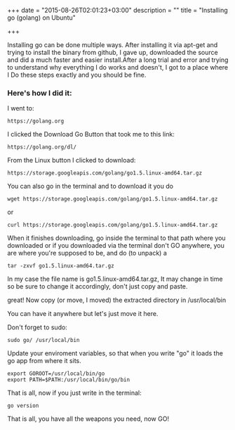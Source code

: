 +++
date = "2015-08-26T02:01:23+03:00"
description = ""
title = "Installing go (golang) on Ubuntu"

+++

Installing go can be done multiple ways. After installing it via apt-get and trying to install the binary from github, I gave up, downloaded the source and did a much faster and easier install.After a long trial and error and trying to understand why everything I do works and doesn't, I got to a place where I Do these steps exactly and you should be fine.

### Here's how I did it:

I went to:
```
https://golang.org
```
I clicked the Download Go Button that took me to this link:
```
https://golang.org/dl/
```
From the Linux button I clicked to download:
```
https://storage.googleapis.com/golang/go1.5.linux-amd64.tar.gz
```
You can also go in the terminal and to download it you do
```
wget https://storage.googleapis.com/golang/go1.5.linux-amd64.tar.gz
```
or
```
curl https://storage.googleapis.com/golang/go1.5.linux-amd64.tar.gz
```
When it finishes downloading, go inside the terminal to that path where you downloaded or if you downloaded via the terminal don't GO anywhere, you are where you're supposed to be, and do (to unpack) a
```
tar -zxvf go1.5.linux-amd64.tar.gz
```
In my case the file name is go1.5.linux-amd64.tar.gz, It may change in time so be sure to change it accordingly, don't just copy and paste.


great! Now copy (or move, I moved) the extracted directory in /usr/local/bin

You can have it anywhere but let's just move it here.

Don't forget to sudo:
```
sudo go/ /usr/local/bin
```

Update your enviroment variables, so that when you write "go" it loads the go app from where it sits.
```
export GOROOT=/usr/local/bin/go
export PATH=$PATH:/usr/local/bin/go/bin
```

That is all, now if you just write in the terminal:
```
go version
```

That is all, you have all the weapons you need, now GO!

